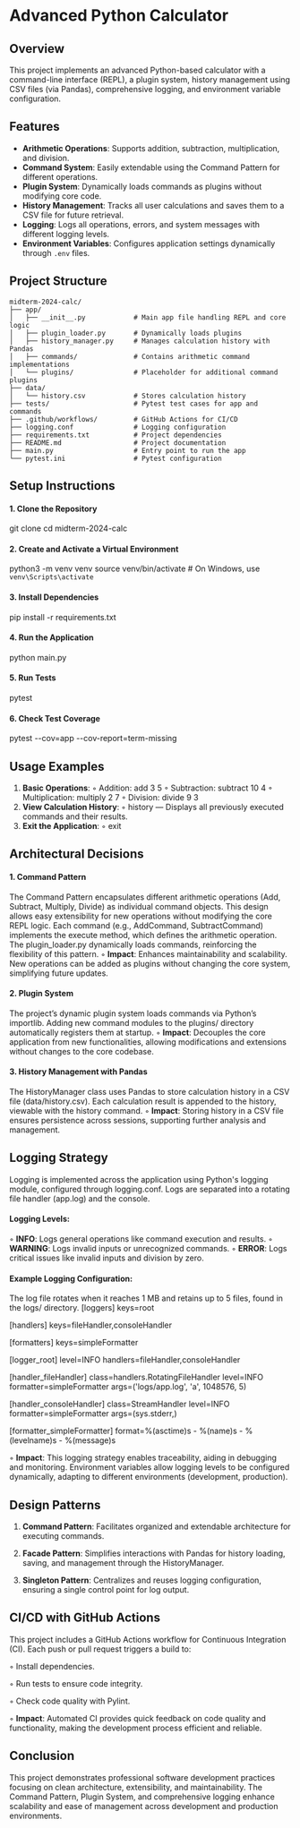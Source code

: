 # Advanced Python Calculator

## Overview
This project implements an advanced Python-based calculator with a command-line interface (REPL), a plugin system, history management using CSV files (via Pandas), comprehensive logging, and environment variable configuration.

## Features
- **Arithmetic Operations**: Supports addition, subtraction, multiplication, and division.
- **Command System**: Easily extendable using the Command Pattern for different operations.
- **Plugin System**: Dynamically loads commands as plugins without modifying core code.
- **History Management**: Tracks all user calculations and saves them to a CSV file for future retrieval.
- **Logging**: Logs all operations, errors, and system messages with different logging levels.
- **Environment Variables**: Configures application settings dynamically through `.env` files.


## Project Structure
```plaintext
midterm-2024-calc/
├── app/
│   ├── __init__.py            # Main app file handling REPL and core logic
│   ├── plugin_loader.py       # Dynamically loads plugins
│   ├── history_manager.py     # Manages calculation history with Pandas
│   ├── commands/              # Contains arithmetic command implementations
│   └── plugins/               # Placeholder for additional command plugins
├── data/
│   └── history.csv            # Stores calculation history
├── tests/                     # Pytest test cases for app and commands
├── .github/workflows/         # GitHub Actions for CI/CD
├── logging.conf               # Logging configuration
├── requirements.txt           # Project dependencies
├── README.md                  # Project documentation
├── main.py                    # Entry point to run the app
└── pytest.ini                 # Pytest configuration
```

## Setup Instructions

#### 1. Clone the Repository
git clone <your-repository-url>
cd midterm-2024-calc

#### 2. Create and Activate a Virtual Environment
python3 -m venv venv
source venv/bin/activate  # On Windows, use `venv\Scripts\activate`

#### 3. Install Dependencies
pip install -r requirements.txt

#### 4. Run the Application
python main.py

#### 5. Run Tests
pytest

#### 6. Check Test Coverage
pytest --cov=app --cov-report=term-missing

## Usage Examples
1. **Basic Operations**:
 ◦ Addition: add 3 5
 ◦ Subtraction: subtract 10 4
 ◦ Multiplication: multiply 2 7
 ◦ Division: divide 9 3
2. **View Calculation History**:
 ◦ history — Displays all previously executed commands and their results.
3. **Exit the Application**:
 ◦ exit

## Architectural Decisions
#### 1. Command Pattern
The Command Pattern encapsulates different arithmetic operations (Add, Subtract, Multiply, Divide) as individual command objects. This design allows easy extensibility for new operations without modifying the core REPL logic.
Each command (e.g., AddCommand, SubtractCommand) implements the execute method, which defines the arithmetic operation. The plugin_loader.py dynamically loads commands, reinforcing the flexibility of this pattern.
 ◦ **Impact**: Enhances maintainability and scalability. New operations can be added as plugins without changing the core system, simplifying future updates.

#### 2. Plugin System
The project’s dynamic plugin system loads commands via Python’s importlib. Adding new command modules to the plugins/ directory automatically registers them at startup.
 ◦ **Impact**: Decouples the core application from new functionalities, allowing modifications and extensions without changes to the core codebase.

#### 3. History Management with Pandas
The HistoryManager class uses Pandas to store calculation history in a CSV file (data/history.csv). Each calculation result is appended to the history, viewable with the history command.
 ◦ **Impact**: Storing history in a CSV file ensures persistence across sessions, supporting further analysis and management.


## Logging Strategy
Logging is implemented across the application using Python's logging module, configured through logging.conf. Logs are separated into a rotating file handler (app.log) and the console.

#### Logging Levels:
◦ **INFO**: Logs general operations like command execution and results.
◦ **WARNING**: Logs invalid inputs or unrecognized commands.
◦ **ERROR**: Logs critical issues like invalid inputs and division by zero.

#### Example Logging Configuration:
The log file rotates when it reaches 1 MB and retains up to 5 files, found in the logs/ directory.
[loggers]
keys=root

[handlers]
keys=fileHandler,consoleHandler

[formatters]
keys=simpleFormatter

[logger_root]
level=INFO
handlers=fileHandler,consoleHandler

[handler_fileHandler]
class=handlers.RotatingFileHandler
level=INFO
formatter=simpleFormatter
args=('logs/app.log', 'a', 1048576, 5)

[handler_consoleHandler]
class=StreamHandler
level=INFO
formatter=simpleFormatter
args=(sys.stderr,)

[formatter_simpleFormatter]
format=%(asctime)s - %(name)s - %(levelname)s - %(message)s

◦ **Impact**: This logging strategy enables traceability, aiding in debugging and monitoring. Environment variables allow logging levels to be configured dynamically, adapting to different environments (development, production).


## Design Patterns
1. **Command Pattern**: Facilitates organized and extendable architecture for executing commands.

2. **Facade Pattern**: Simplifies interactions with Pandas for history loading, saving, and management through the HistoryManager.

3. **Singleton Pattern**: Centralizes and reuses logging configuration, ensuring a single control point for log output.


## CI/CD with GitHub Actions
This project includes a GitHub Actions workflow for Continuous Integration (CI). Each push or pull request triggers a build to:

◦ Install dependencies.

◦ Run tests to ensure code integrity.

◦ Check code quality with Pylint.

◦ **Impact**: Automated CI provides quick feedback on code quality and functionality, making the development process efficient and reliable.


## Conclusion
This project demonstrates professional software development practices focusing on clean architecture, extensibility, and maintainability. The Command Pattern, Plugin System, and comprehensive logging enhance scalability and ease of management across development and production environments.